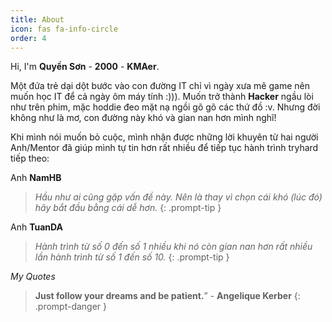```yaml
---
title: About
icon: fas fa-info-circle
order: 4
---
```


Hi, I'm **Quyền Sơn** - **2000** - **KMAer**.

Một đứa trẻ dại dột bước vào con đường IT chỉ vì ngày xưa mê game nên muốn học IT để cả ngày ôm máy tính :))). Muốn trở thành **Hacker** ngầu lòi như trên phim, mặc hoddie đeo mặt nạ ngồi gõ gõ các thứ đồ :v. Nhưng đời không như là mơ, con đường này khó và gian nan hơn mình nghĩ!

Khi mình nói muốn bỏ cuộc, mình nhận được những lời khuyên từ hai người Anh/Mentor đã  giúp mình tự tin hơn rất nhiều để tiếp tục hành trình tryhard tiếp theo:

Anh **NamHB**
> _Hầu như ai cũng gặp vấn đề này. Nên là thay vì chọn cái khó (lúc đó) hãy bắt đầu bằng cái dễ hơn._
{: .prompt-tip }

Anh **TuanDA**
> _Hành trình từ số 0 đến số 1 nhiều khi nó còn gian nan hơn rất nhiều lần hành trình từ số 1 đến số 10._
{: .prompt-tip }


_My Quotes_
> **Just follow your dreams and be patient.**” - **Angelique Kerber**
{: .prompt-danger }

